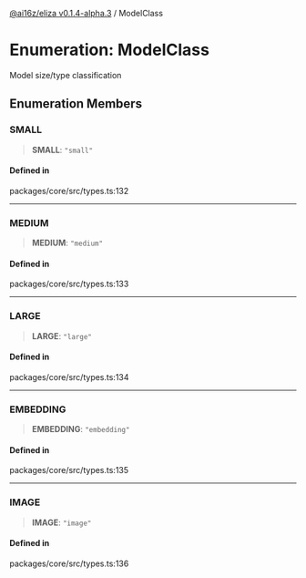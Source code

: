 [@ai16z/eliza v0.1.4-alpha.3](../index.md) / ModelClass

# Enumeration: ModelClass

Model size/type classification

## Enumeration Members

### SMALL

> **SMALL**: `"small"`

#### Defined in

packages/core/src/types.ts:132

***

### MEDIUM

> **MEDIUM**: `"medium"`

#### Defined in

packages/core/src/types.ts:133

***

### LARGE

> **LARGE**: `"large"`

#### Defined in

packages/core/src/types.ts:134

***

### EMBEDDING

> **EMBEDDING**: `"embedding"`

#### Defined in

packages/core/src/types.ts:135

***

### IMAGE

> **IMAGE**: `"image"`

#### Defined in

packages/core/src/types.ts:136
